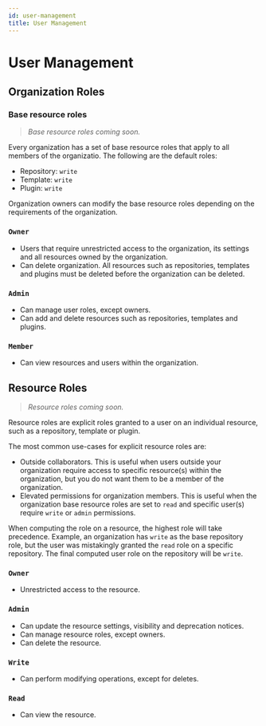 ```yaml
---
id: user-management
title: User Management
---
```


# User Management

## Organization Roles

### Base resource roles

> *Base resource roles coming soon.*

Every organization has a set of base resource roles that apply to all members of the organizatio. The following are the default roles:

- Repository: `write`
- Template: `write`
- Plugin: `write`

Organization owners can modify the base resource roles depending on the requirements of the organization.
	
### **`Owner`**

- Users that require unrestricted access to the organization, its settings and all resources owned by the organization. 
- Can delete organization. All resources such as repositories, templates and plugins must be deleted before the organization can be deleted.

### **`Admin`**

- Can manage user roles, except owners.
- Can add and delete resources such as repositories, templates and plugins.

### **`Member`**

- Can view resources and users within the organization.

## Resource Roles

> *Resource roles coming soon.*

Resource roles are explicit roles granted to a user on an individual resource, such as a repository, template or plugin.

The most common use-cases for explicit resource roles are:

- Outside collaborators. This is useful when users outside your organization require access to specific resource(s) within the organization, but you do not want them to be a member of the organization.
- Elevated permissions for organization members. This is useful when the organization base resource roles are set to `read` and specific user(s) require `write` or `admin` permissions. 

When computing the role on a resource, the highest role will take precedence. Example, an organization has `write` as the base repository role, but the user was mistakingly granted the `read` role on a specific repository. The final computed user role on the repository will be `write`.

### **`Owner`**

- Unrestricted access to the resource.

### **`Admin`**

- Can update the resource settings, visibility and deprecation notices.
- Can manage resource roles, except owners.
- Can delete the resource.

### **`Write`**

- Can perform modifying operations, except for deletes.

### **`Read`**

- Can view the resource.